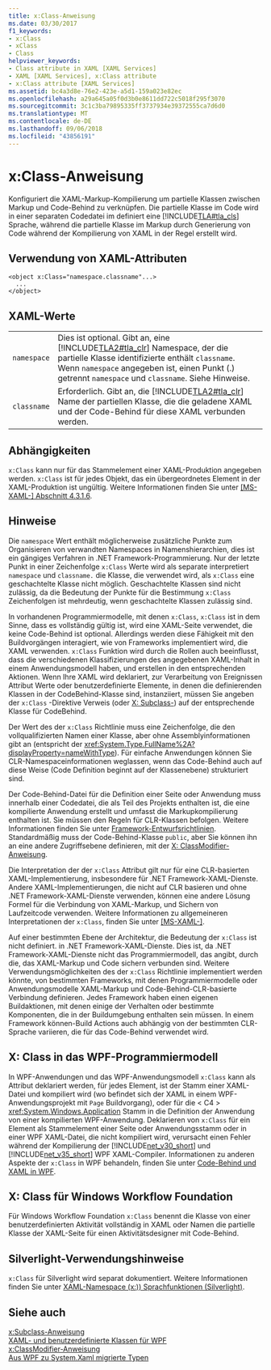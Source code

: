 ```yaml
---
title: x:Class-Anweisung
ms.date: 03/30/2017
f1_keywords:
- x:Class
- xClass
- Class
helpviewer_keywords:
- Class attribute in XAML [XAML Services]
- XAML [XAML Services], x:Class attribute
- x:Class attribute [XAML Services]
ms.assetid: bc4a3d8e-76e2-423e-a5d1-159a023e82ec
ms.openlocfilehash: a29a645a05f0d3b0e8611dd722c5018f295f3070
ms.sourcegitcommit: 3c1c3ba79895335ff3737934e39372555ca7d6d0
ms.translationtype: MT
ms.contentlocale: de-DE
ms.lasthandoff: 09/06/2018
ms.locfileid: "43856191"
---
```

# <a name="xclass-directive"></a>x:Class-Anweisung
Konfiguriert die XAML-Markup-Kompilierung um partielle Klassen zwischen Markup und Code-Behind zu verknüpfen. Die partielle Klasse im Code wird in einer separaten Codedatei im definiert eine [!INCLUDE[TLA#tla_cls](../../../includes/tlasharptla-cls-md.md)] Sprache, während die partielle Klasse im Markup durch Generierung von Code während der Kompilierung von XAML in der Regel erstellt wird.  
  
## <a name="xaml-attribute-usage"></a>Verwendung von XAML-Attributen  
  
```  
<object x:Class="namespace.classname"...>  
  ...  
</object>  
```  
  
## <a name="xaml-values"></a>XAML-Werte  
  
|||  
|-|-|  
|`namespace`|Dies ist optional. Gibt an, eine [!INCLUDE[TLA2#tla_clr](../../../includes/tla2sharptla-clr-md.md)] Namespace, der die partielle Klasse identifizierte enthält `classname`. Wenn `namespace` angegeben ist, einen Punkt (.) getrennt `namespace` und `classname`. Siehe Hinweise.|  
|`classname`|Erforderlich. Gibt an, die [!INCLUDE[TLA2#tla_clr](../../../includes/tla2sharptla-clr-md.md)] Name der partiellen Klasse, die die geladene XAML und der Code-Behind für diese XAML verbunden werden.|  
  
## <a name="dependencies"></a>Abhängigkeiten  
 `x:Class` kann nur für das Stammelement einer XAML-Produktion angegeben werden. `x:Class` ist für jedes Objekt, das ein übergeordnetes Element in der XAML-Produktion ist ungültig. Weitere Informationen finden Sie unter [ \[MS-XAML-\] Abschnitt 4.3.1.6](https://go.microsoft.com/fwlink/?LinkId=114525).  
  
## <a name="remarks"></a>Hinweise  
 Die `namespace` Wert enthält möglicherweise zusätzliche Punkte zum Organisieren von verwandten Namespaces in Namenshierarchien, dies ist ein gängiges Verfahren in .NET Framework-Programmierung. Nur der letzte Punkt in einer Zeichenfolge `x:Class` Werte wird als separate interpretiert `namespace` und `classname.` die Klasse, die verwendet wird, als `x:Class` eine geschachtelte Klasse nicht möglich. Geschachtelte Klassen sind nicht zulässig, da die Bedeutung der Punkte für die Bestimmung `x:Class` Zeichenfolgen ist mehrdeutig, wenn geschachtelte Klassen zulässig sind.  
  
 In vorhandenen Programmiermodelle, mit denen `x:Class`, `x:Class` ist in dem Sinne, dass es vollständig gültig ist, wird eine XAML-Seite verwendet, die keine Code-Behind ist optional. Allerdings werden diese Fähigkeit mit den Buildvorgängen interagiert, wie von Frameworks implementiert wird, die XAML verwenden. `x:Class` Funktion wird durch die Rollen auch beeinflusst, dass die verschiedenen Klassifizierungen des angegebenen XAML-Inhalt in einem Anwendungsmodell haben, und erstellen in den entsprechenden Aktionen. Wenn Ihre XAML wird deklariert, zur Verarbeitung von Ereignissen Attribut Werte oder benutzerdefinierte Elemente, in denen die definierenden Klassen in der CodeBehind-Klasse sind, instanziiert, müssen Sie angeben der `x:Class` -Direktive Verweis (oder [X: Subclass-](../../../docs/framework/xaml-services/x-subclass-directive.md)) auf der entsprechende Klasse für CodeBehind.  
  
 Der Wert des der `x:Class` Richtlinie muss eine Zeichenfolge, die den vollqualifizierten Namen einer Klasse, aber ohne Assemblyinformationen gibt an (entspricht der <xref:System.Type.FullName%2A?displayProperty=nameWithType>). Für einfache Anwendungen können Sie CLR-Namespaceinformationen weglassen, wenn das Code-Behind auch auf diese Weise (Code Definition beginnt auf der Klassenebene) strukturiert sind.  
  
 Der Code-Behind-Datei für die Definition einer Seite oder Anwendung muss innerhalb einer Codedatei, die als Teil des Projekts enthalten ist, die eine kompilierte Anwendung erstellt und umfasst die Markupkompilierung enthalten ist. Sie müssen den Regeln für CLR-Klassen befolgen. Weitere Informationen finden Sie unter [Framework-Entwurfsrichtlinien](../../../docs/standard/design-guidelines/index.md). Standardmäßig muss der Code-Behind-Klasse `public`, aber Sie können ihn an eine andere Zugriffsebene definieren, mit der [X: ClassModifier-Anweisung](../../../docs/framework/xaml-services/x-classmodifier-directive.md).  
  
 Die Interpretation der der `x:Class` Attribut gilt nur für eine CLR-basierten XAML-Implementierung, insbesondere für .NET Framework-XAML-Dienste. Andere XAML-Implementierungen, die nicht auf CLR basieren und ohne .NET Framework-XAML-Dienste verwenden, können eine andere Lösung Formel für die Verbindung von XAML-Markup, und Sichern von Laufzeitcode verwenden. Weitere Informationen zu allgemeineren Interpretationen der `x:Class`, finden Sie unter [ \[MS-XAML-\]](https://go.microsoft.com/fwlink/?LinkId=114525).  
  
 Auf einer bestimmten Ebene der Architektur, die Bedeutung der `x:Class` ist nicht definiert. in .NET Framework-XAML-Dienste. Dies ist, da .NET Framework-XAML-Dienste nicht das Programmiermodell, das angibt, durch die, das XAML-Markup und Code sichern verbunden sind. Weitere Verwendungsmöglichkeiten des der `x:Class` Richtlinie implementiert werden könnte, von bestimmten Frameworks, mit denen Programmiermodelle oder Anwendungsmodelle XAML-Markup und Code-Behind-CLR-basierte Verbindung definieren. Jedes Framework haben einen eigenen Buildaktionen, mit denen einige der Verhalten oder bestimmte Komponenten, die in der Buildumgebung enthalten sein müssen. In einem Framework können-Build Actions auch abhängig von der bestimmten CLR-Sprache variieren, die für das Code-Behind verwendet wird.  
  
## <a name="xclass-in-the-wpf-programming-model"></a>X: Class in das WPF-Programmiermodell  
 In WPF-Anwendungen und das WPF-Anwendungsmodell `x:Class` kann als Attribut deklariert werden, für jedes Element, ist der Stamm einer XAML-Datei und kompiliert wird (wo befindet sich der XAML in einem WPF-Anwendungsprojekt mit `Page` Buildvorgang), oder für die < C4 > <xref:System.Windows.Application>  Stamm in die Definition der Anwendung von einer kompilierten WPF-Anwendung. Deklarieren von `x:Class` für ein Element als Stammelement einer Seite oder Anwendungsstamm oder in einer WPF XAML-Datei, die nicht kompiliert wird, verursacht einen Fehler während der Kompilierung der [!INCLUDE[net_v30_short](../../../includes/net-v30-short-md.md)] und [!INCLUDE[net_v35_short](../../../includes/net-v35-short-md.md)] WPF XAML-Compiler. Informationen zu anderen Aspekte der `x:Class` in WPF behandeln, finden Sie unter [Code-Behind und XAML in WPF](../../../docs/framework/wpf/advanced/code-behind-and-xaml-in-wpf.md).  
  
## <a name="xclass-for-windows-workflow-foundation"></a>X: Class für Windows Workflow Foundation  
 Für Windows Workflow Foundation `x:Class` benennt die Klasse von einer benutzerdefinierten Aktivität vollständig in XAML oder Namen die partielle Klasse der XAML-Seite für einen Aktivitätsdesigner mit Code-Behind.  
  
## <a name="silverlight-usage-notes"></a>Silverlight-Verwendungshinweise  
 `x:Class` für Silverlight wird separat dokumentiert. Weitere Informationen finden Sie unter [XAML-Namespace (x:)) Sprachfunktionen (Silverlight)](https://go.microsoft.com/fwlink/?LinkId=199081).  
  
## <a name="see-also"></a>Siehe auch  
 [x:Subclass-Anweisung](../../../docs/framework/xaml-services/x-subclass-directive.md)  
 [XAML- und benutzerdefinierte Klassen für WPF](../../../docs/framework/wpf/advanced/xaml-and-custom-classes-for-wpf.md)  
 [x:ClassModifier-Anweisung](../../../docs/framework/xaml-services/x-classmodifier-directive.md)  
 [Aus WPF zu System.Xaml migrierte Typen](../../../docs/framework/xaml-services/types-migrated-from-wpf-to-system-xaml.md)
